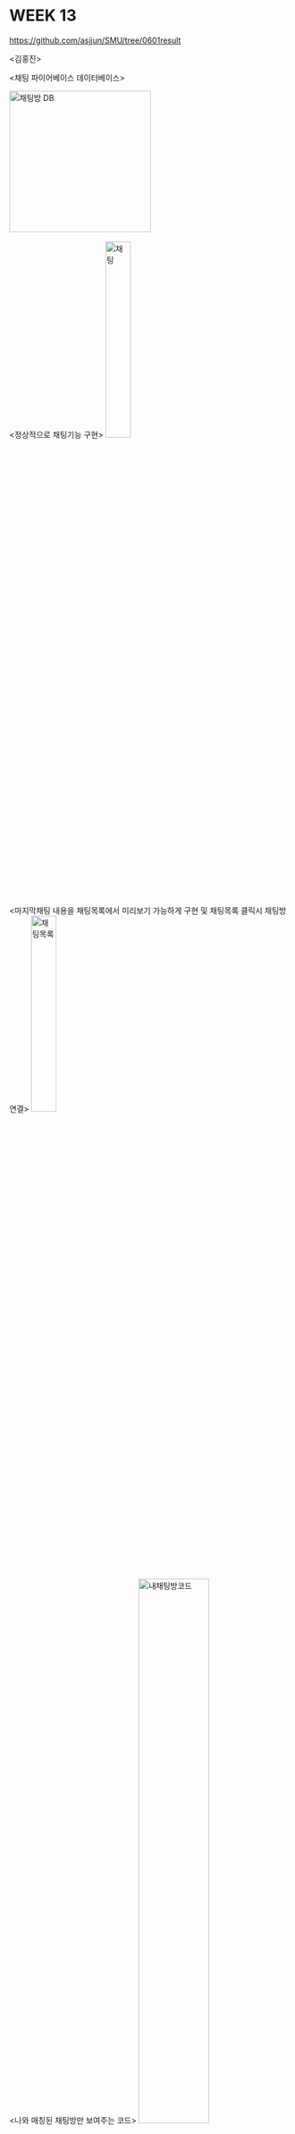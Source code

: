 # WEEK 13
https://github.com/asjjun/SMU/tree/0601result

<김홍진>

<채팅 파이어베이스 데이터베이스>

<img width="253" alt="채팅방 DB" src="https://user-images.githubusercontent.com/29851704/120211385-da9ddc80-c26b-11eb-9f53-da56487c96a7.PNG">
<br/><br/>
<정상적으로 채팅기능 구현>

<img width="30%" height = "30%" alt="채팅" src="https://user-images.githubusercontent.com/29851704/120210948-551a2c80-c26b-11eb-81ed-5aab03bdb510.jpg">
<br/><br/>
<마지막채팅 내용을 채팅목록에서 미리보기 가능하게 구현 및 채팅목록 클릭시 채팅방 연결>

<img width="30%" height = "30%" alt="채팅목록" src="https://user-images.githubusercontent.com/29851704/120210935-50557880-c26b-11eb-975f-9df73185ceac.jpg">
<br/><br/>
<나와 매칭된 채팅방만 보여주는 코드>

<img width="50%" alt="내채팅방코드" src="https://user-images.githubusercontent.com/29851704/120211260-ae825b80-c26b-11eb-8db5-f0191666c9e6.PNG">

<매칭취소 코드>

<img width="410" alt="캡처" src="https://user-images.githubusercontent.com/29851704/120212665-39b02100-c26d-11eb-832b-c48dbe91456b.PNG">

<황의혁>

<슴우라는 로고 어플의 이름을 영어 약자(SW)로 표현>


<img width="25%" height ="25%" src ="https://user-images.githubusercontent.com/79883776/120217193-fc4e9200-c272-11eb-978c-66403f1b0827.png">
     
     
<로그인 화면 디자인 및, 전반적으로 사용될 폰트와 버튼 생성>


 <img width ="35%" height = "30%" src ="https://user-images.githubusercontent.com/79883776/120217407-433c8780-c273-11eb-9638-d7eb4a0cbfb9.jpg">

<안세준>

<img width ="35%" height = "30%" src ="https://user-images.githubusercontent.com/29851772/120220677-18a0fd80-c278-11eb-8132-996ba80d7971.png">
<img width ="35%" height = "30%" src ="https://user-images.githubusercontent.com/29851772/120222717-5e12fa00-c27b-11eb-8246-07e426ff9b5d.png">
<img width ="35%" height = "30%" src ="https://user-images.githubusercontent.com/29851772/120222610-2ad06b00-c27b-11eb-932e-e0632f76d39e.gif">

다이아몬드라는 하나의 아이템을 설정해 매칭 횟수를 제한하고 결제기능을 사용하여 다이아몬드를 충전하며 사용하게끔 기능을 추가했다. 

단순 충전 이외의 일정 시간마다 자동 충전되는 기능도 추가해보려고 시도중이다.

<정지원>

어플리케이션 메인화면에 있던 '관심사'버튼을 FloatingAction Button의 형태로 변경해보았다.
FloatingAction Button의 이미지와 버튼 클릭시 튀어나오는 버튼들을 이용하여 매칭인원 설정을 연결할 예정이다.

<img width="25%" height ="25%" src ="https://user-images.githubusercontent.com/29966841/120228036-4e001800-c285-11eb-97ff-daae7df91075.jpg">

<한창훈>
회원정보입력과 회원정보수정, 메인 엑티비티에 디자인을 살짝 수정하였다.

<회원정보입력 엑티비티>

<img width="25%" height ="25%" src ="https://user-images.githubusercontent.com/79888537/120249152-e497fd80-c2b4-11eb-8f42-9212958fc7c5.PNG">

<메인엑티비티>

<img width="25%" height ="25%" src ="https://user-images.githubusercontent.com/79888537/120249188-072a1680-c2b5-11eb-8e41-d60db796c841.PNG">

기존의 바텀네비게이션뷰에 더보기란이 있고 그 안에 내정보, 비밀정보 수정, 상점이 있었다. 여기서 내정보와 비밀정보 수정을 합치고 액셔바 버튼으로 빼고 더보기란을 상점으로 바꿨다.
그리고 회원정보수정화면은 아직 버튼을 수정중에 있다.



